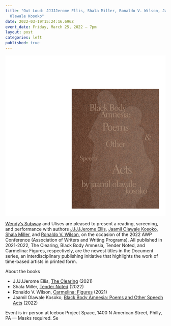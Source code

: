 ```yaml
---
title: "Out Loud: JJJJJerome Ellis, Shala Miller, Ronaldo V. Wilson, Jaamil
  Olawale Kosoko"
date: 2022-03-19T15:24:16.696Z
event_date: Friday, March 25, 2022 – 7pm
layout: post
categories: left
published: true
---
```

![Out Loud: JJJJJerome Ellis, Shala Miller, Ronaldo V. Wilson, Jaamil Olawale Kosoko](/assets/img/outloud-04-2.gif)

[Wendy’s Subway](http://wendyssubway.com/) and Ulises are pleased to present a reading, screening, and performance with authors [JJJJJerome Ellis](https://jjjjjerome.com/), [Jaamil Olawale Kosoko](https://www.jaamil.com/), [Shala Miller](https://www.smille.co/), and [Ronaldo V. Wilson](https://www.ronaldovwilson.com/), on the occasion of the 2022 AWP Conference (Association of Writers and Writing Programs). All published in 2021-2022, The Clearing, Black Body Amnesia, Tender Noted, and Carmelina: Figures, respectively, are the newest titles in the Document series, an interdisciplinary publishing initiative that highlights the work of time-based artists in printed form. 

About the books

* JJJJJerome Ellis, [The Clearing](http://wendyssubway.com/publishing/titles/the-clearing) (2021)
* Shala Miller, [Tender Noted](https://www.wendyssubway.com/publishing/titles/tender-noted) (2022)
* Ronaldo V. Wilson, [Carmelina: Figures](https://www.wendyssubway.com/publishing/titles/carmelina-figures) (2021)
* Jaamil Olawale Kosoko, [Black Body Amnesia: Poems and Other Speech Acts](http://wendyssubway.com/publishing/titles/black-body-amnesia) (2022)

Event is in-person at Icebox Project Space, 1400 N American Street, Philly, PA — Masks required. Se